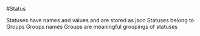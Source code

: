#Status

Statuses have names and values and are stored as json
Statuses belong to Groups
Groups names
Groups are meaningful groupings of statuses
